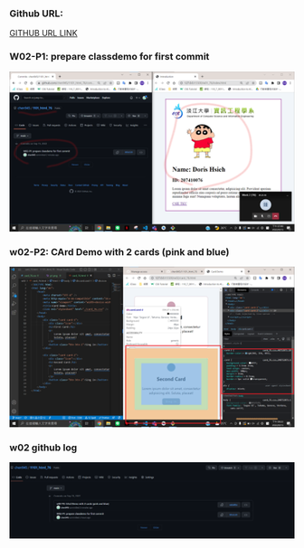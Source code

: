 ### Github URL:

[GITHUB URL LINK](https://github.com/chen945/11101_html_76)

### W02-P1: prepare classdemo for first commit

![](./p1.png)

### w02-P2: CArd Demo with 2 cards (pink and blue)

![](./p2.png)

### w02 github log

![](./w02log.png)
